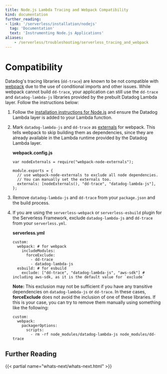 ```yaml
---
title: Node.js Lambda Tracing and Webpack Compatibility 
kind: documentation
further_reading:
- link: '/serverless/installation/nodejs'
  tag: 'Documentation'
  text: 'Instrumenting Node.js Applications'
aliases:
    - /serverless/troubleshooting/serverless_tracing_and_webpack
---
```


# Compatibility

Datadog's tracing libraries (`dd-trace`) are known to be not compatible with [webpack][1] due to the use of conditional imports and other issues. While webpack cannot build `dd-trace`, your application can still use the `dd-trace` and `datadog-lambda-js` libraries provided by the prebuilt Datadog Lambda layer. Follow the instructions below:

1. Follow the [installation instructions for Node.js][2] and ensure the Datadog Lambda layer is added to your Lambda function. 
2. Mark `datadog-lambda-js` and `dd-trace` as [externals][3] for webpack. This tells webpack to skip building them as dependencies, since they are already available in the Lambda runtime provided by the Datadog Lambda layer.

    **webpack.config.js**

    ```
    var nodeExternals = require("webpack-node-externals");

    module.exports = {
      // use webpack-node-externals to exclude all node dependencies.
      // You can manually set the externals too.
      externals: [nodeExternals(), "dd-trace", "datadog-lambda-js"],
    };
    ```

3. Remove `datadog-lambda-js` and `dd-trace` from your `package.json` and the build process.
4. If you are using the `serverless-webpack` or `serverless-esbuild` plugin for the Serverless Framework, exclude `datadog-lambda-js` and `dd-trace` from your `serverless.yml`.

    **serverless.yml**

    ```
    custom:
      webpack: # for webpack
        includeModules:
          forceExclude:
            - dd-trace
            - datadog-lambda-js
      esbuild: # for esbuild
        exclude: ["dd-trace", "datadog-lambda-js", "aws-sdk"] # including aws-sdk, as it is the default value for `exclude`
    ```

    **Note:** This exclusion may not be sufficient if you have any transitive dependencies on `datadog-lambda-js` or `dd-trace`. In these cases, **forceExclude** does not avoid the inclusion of one of these libraries. If this is your case, you can try to remove them manually using something like the following:

    ```
    custom:
      webpack:
        packagerOptions:
          scripts:
            - rm -rf node_modules/datadog-lambda-js node_modules/dd-trace
    ```

## Further Reading

{{< partial name="whats-next/whats-next.html" >}}

[1]: https://webpack.js.org
[2]: /serverless/installation/nodejs
[3]: https://webpack.js.org/configuration/externals/
